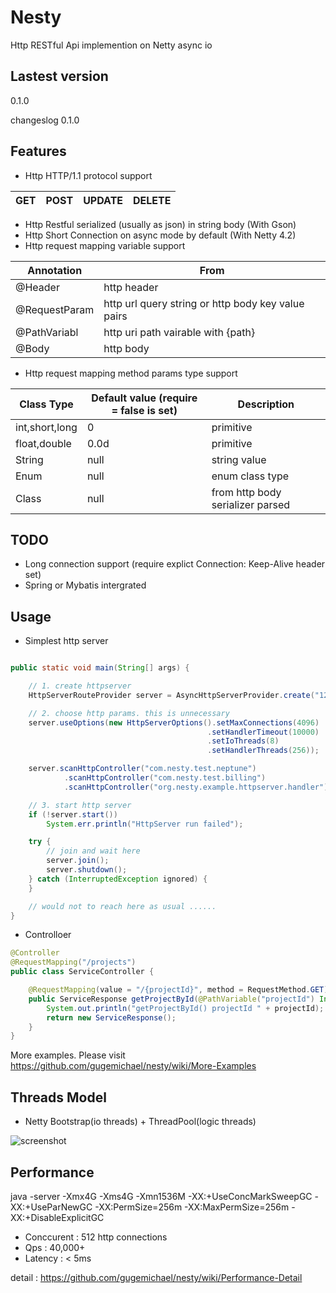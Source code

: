 # Nesty
Http RESTful Api implemention on Netty async io

## Lastest version
0.1.0

changeslog 
0.1.0 

## Features

* Http HTTP/1.1 protocol support 

GET | POST | UPDATE | DELETE
--- | --- | --- | ---

* Http Restful serialized (usually as json) in string body (With Gson)
* Http Short Connection on async mode by default (With Netty 4.2)
* Http request mapping variable support

Annotation | From 
--- | --- 
@Header | http header 
@RequestParam | http url query string or http body key value pairs 
@PathVariabl | http uri path vairable with {path} 
@Body | http body 

* Http request mapping method params type support

Class Type | Default value (require = false is set) | Description
--- | --- | --- 
int,short,long | 0 | primitive
float,double | 0.0d | primitive
String | null | string value
Enum | null | enum class type
Class | null | from http body serializer parsed

## TODO
* Long connection support (require explict Connection: Keep-Alive header set)
* Spring or Mybatis intergrated


## Usage

* Simplest http server

```java

public static void main(String[] args) {

    // 1. create httpserver
    HttpServerRouteProvider server = AsyncHttpServerProvider.create("127.0.0.1", 8080);

    // 2. choose http params. this is unnecessary
    server.useOptions(new HttpServerOptions().setMaxConnections(4096)
                                            .setHandlerTimeout(10000)
                                            .setIoThreads(8)
                                            .setHandlerThreads(256));

    server.scanHttpController("com.nesty.test.neptune")
            .scanHttpController("com.nesty.test.billing")
            .scanHttpController("org.nesty.example.httpserver.handler");

    // 3. start http server
    if (!server.start())
        System.err.println("HttpServer run failed");

    try {
        // join and wait here
        server.join();
        server.shutdown();
    } catch (InterruptedException ignored) {
    }

    // would not to reach here as usual ......
}
```

* Controlloer

```java
@Controller
@RequestMapping("/projects")
public class ServiceController {

	@RequestMapping(value = "/{projectId}", method = RequestMethod.GET)
	public ServiceResponse getProjectById(@PathVariable("projectId") Integer projectId) {
		System.out.println("getProjectById() projectId " + projectId);
		return new ServiceResponse();
	}
}

```

More examples. Please visit https://github.com/gugemichael/nesty/wiki/More-Examples

## Threads Model

* Netty Bootstrap(io threads) + ThreadPool(logic threads)

![screenshot](http://img1.tbcdn.cn/L1/461/1/40ef4fb553fb9b565ddf79989a6f17877dcb3de7)

## Performance

java -server -Xmx4G -Xms4G -Xmn1536M -XX:+UseConcMarkSweepGC -XX:+UseParNewGC -XX:PermSize=256m -XX:MaxPermSize=256m -XX:+DisableExplicitGC

* Conccurent : 512 http connections 
* Qps : 40,000+
* Latency : < 5ms

detail : https://github.com/gugemichael/nesty/wiki/Performance-Detail

